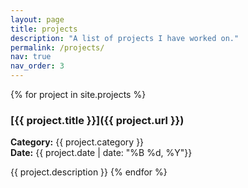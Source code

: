 ```yaml
---
layout: page
title: projects
description: "A list of projects I have worked on."
permalink: /projects/
nav: true
nav_order: 3
---
```


{% for project in site.projects %}
### [{{ project.title }}]({{ project.url }})

**Category:** {{ project.category }}  
**Date:** {{ project.date  | date: "%B %d, %Y"}}

{{ project.description }}
{% endfor %}